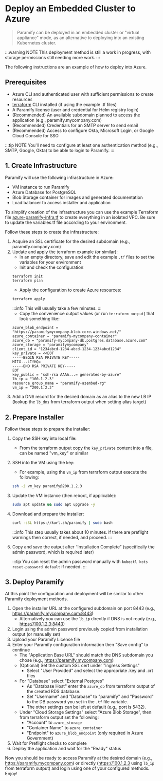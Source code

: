 # Deploy an Embedded Cluster to Azure
> Paramify can be deployed in an embedded cluster or "virtual appliance" mode, as an alternative to deploying into an existing Kubernetes cluster.

:::warning NOTE
This deployment method is still a work in progress, with storage permissions still needing more work.
:::

The following instructions are an example of how to deploy into Azure.


## Prerequisites
- Azure CLI and authenticated user with sufficient permissions to create resources
- [terraform](https://www.terraform.io/) CLI installed (if using the example .tf files)
- A Paramify license (user and credential for Helm registry login)
- (Recommended) An available subdomain planned to access the application (e.g., paramify.mycompany.com)
- (Recommended) Credentials for an SMTP server to send email
- (Recommended) Access to configure Okta, Microsoft Login, or Google Cloud Console for SSO

:::tip NOTE
You'll need to configure at least one authentication method (e.g., SMTP, Google, Okta) to be able to login to Paramify.
:::

## 1. Create Infrastructure
Paramify will use the following infrastructure in Azure:
- VM instance to run Paramify
- Azure Database for PostgreSQL
- Blob Storage container for images and generated documentation
- Load balancer to access installer and application

To simplify creation of the infrastructure you can use the example Terraform file [azure-paramify-infra.tf](https://github.com/paramify/support/blob/main/azure_embed) to create everything in an isolated VPC. Be sure to update the variables.tf file according to your environment.

Follow these steps to create the infrastructure:
1. Acquire an SSL certificate for the desired subdomain (e.g., paramify.company.com)
2. Update and apply the terraform example (or similar):
    - In an empty directory, save and edit the example `.tf` files to set the variables for your environment
    - Init and check the configuration:
    ```bash
    terraform init
    terraform plan
    ```
    - Apply the configuration to create Azure resources:
    ```bash
    terraform apply
    ```
    :::info
    This will usually take a few minutes.
    :::
    - Copy the convenience output values (or run `terraform output`) that look something like:
    ```
    azure_blob_endpoint = "https://paramifymycompany.blob.core.windows.net/"
    azure_container = "paramify-mycompany-container"
    azure_db = "paramify-mycompany-db.postgres.database.azure.com"
    azure_storage = "paramifymycompany"
    client_id = "1234abcd-1234-abcd-1234-1234abcd1234"
    key_private = <<EOT
    -----BEGIN RSA PRIVATE KEY-----
    MIIG...LIfHQ=
    -----END RSA PRIVATE KEY-----
    EOT
    key_public = "ssh-rsa AAAA...= generated-by-azure"
    lb_ip = "100.1.2.3"
    resource_group_name = "paramify-azembed-rg"
    vm_ip = "200.1.2.3"
    ```
3. Add a DNS record for the desired domain as an alias to the new LB IP (lookup the `lb_dns` from terraform output when setting alias target)


## 2. Prepare Installer
Follow these steps to prepare the installer:
1. Copy the SSH key into local file:
    - From the terraform output copy the `key_private` content into a file, can be named "vm_key" or similar
2. SSH into the VM using the key:
    - For example, using the `vm_ip` from terraform output execute the following:
    ```bash
    ssh -i vm_key paramify@200.1.2.3
    ```
3. Update the VM instance (then reboot, if applicable):
    ```bash
    sudo apt update && sudo apt upgrade -y
    ```
4. Download and prepare the installer:
    ```bash
    curl -sSL https://kurl.sh/paramify | sudo bash
    ```
    :::info
    This step usually takes about 10 minutes. If there are preflight warnings then correct, if needed, and proceed.
    :::
5. Copy and save the output after “Installation Complete” (specifically the admin password, which is required later)

    :::tip
    You can reset the admin password manually with `kubectl kots reset-password default` if needed.
    :::


## 3. Deploy Paramify
At this point the configuration and deployment will be similar to other Paramify deployment methods.

1. Open the installer URL at the configured subdomain on port 8443 (e.g., https://paramify.mycompany.com:8443)
    - Alternatively you can use the `lb_ip` directly if DNS is not ready (e.g., https://100.1.2.3:8443)
2. Login using the admin password previously copied from installation output (or manually set)
3. Upload your Paramify License file
4. Enter your Paramify configuration information then "Save config" to continue
    - The "Application Base URL" should match the DNS subdomain you chose (e.g., https://paramify.mycompany.com)
    - (Optional) Set the custom SSL cert under "Ingress Settings"
        - Select "User Provided" and select the appropriate .key and .crt files
    - For "Database" select "External Postgres"
        - As "Database Host" enter the `azure_db` from terraform output of the created RDS database.
        - Set "Username" and "Database" to "paramify" and "Password" to the DB password you set in the `.tf` file variable.
        - The other settings can be left at default (e.g., port is 5432).
    - Under "Cloud Storage Settings" select "Azure Blob Storage", then from terraform output set the following:
        - "Account" to `azure_storage`
        - "Container Name" to `azure_container`
        - "Endpoint" to `azure_blob_endpoint` (only required in Azure Government)
5. Wait for Preflight checks to complete
6. Deploy the application and wait for the "Ready" status

Now you should be ready to access Paramify at the desired domain (e.g., https://paramify.mycompany.com) or directly (https://100.1.2.3 using `lb_ip` from terraform output) and login using one of your configured methods. Enjoy!
